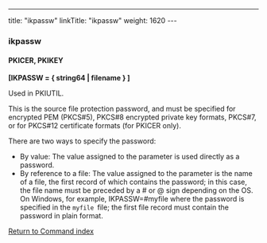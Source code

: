 ---
title: "ikpassw"
linkTitle: "ikpassw"
weight: 1620
---<span id="ikpassw"></span>

### ikpassw

#### PKICER, PKIKEY

****[IKPASSW = { string64 &#124; filename } ]****

Used in PKIUTIL.

This is the source file protection password, and must be
specified for encrypted PEM (PKCS#5), PKCS#8 encrypted private key formats, PKCS#7, or for PKCS#12 certificate
formats (for PKICER only).

There are two ways to specify the password:

* By
    value: The value assigned to the parameter is used directly as a password.
* By
    reference to a file: The value assigned to the parameter is the name
    of a file, the first record of which contains the password; in this case,
    the file name must be preceded
    by a # or @ sign depending on the OS. On Windows, for example, IKPASSW=#myfile
    where the password is specified in the `myfile `file; the first file
    record must contain the password in plain format.

[Return to Command index](../../)
